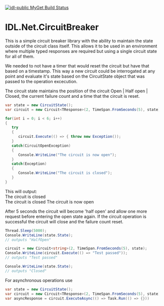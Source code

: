 [![idl-public MyGet Build Status](https://www.myget.org/BuildSource/Badge/idl-public?identifier=cfa528a1-c980-4463-ad89-f0b12c9a39bb)](https://www.myget.org/)
# IDL.Net.CircuitBreaker
This is a simple circuit breaker library with the ability to maintain the state outside of the circuit class itself. This allows it to be used in an environment where multiple typed responses are required but using a single circuit state for all of them. 

We needed to not have a timer that would reset the circuit but have that based on a timestamp. This way a new circuit could be interrogated at any point and evaluate it's state based on the CircuitState object that was passed to the operation excecution.

The circuit state maintains the position of the circuit Open | Half open | Closed, the current failure count and a time that the circuit is reset. 

````csharp
var state = new CircuitState();
var circuit = new Circuit<TResponse>(2, TimeSpan.FromSeconds(5), state);

for(int i = 0; i < 6; i++)
{
   try
   {
      circuit.Execute(() => { throw new Exception());
   }
   catch(CircuitOpenException)
   {
      Console.WriteLine("The circuit is now open");
   }
   catch(Exception)
   {
      Console.WriteLine("The circuit is closed");
   }
}
````
This will output:  
The circuit is closed  
The circuit is closed
The circuit is now open  

After 5 seconds the circuit will become 'half open' and allow one more request before entering the open state again. If the circuit operation is successful the circuit will close and the failure count reset.
````c#
Thread.Sleep(5000);
Console.WriteLine(state.State);
// outputs "HalfOpen"

circuit = new Circuit<string>(2, TimeSpan.FromSeconds(5), state);
Console.WriteLine(circuit.Execute(() => "Test passed"));
// outputs "Test passed"

Console.WriteLine(state.State);
// outputs "Closed"
````

For asynchronous operations use
````c#
var state = new CircuitState();
var circuit = new Circuit<TResponse>(2, TimeSpan.FromSeconds(5), state);
var asyncResponse = circuit.ExecuteAsync(() => Task.Run(() => {}))
````
